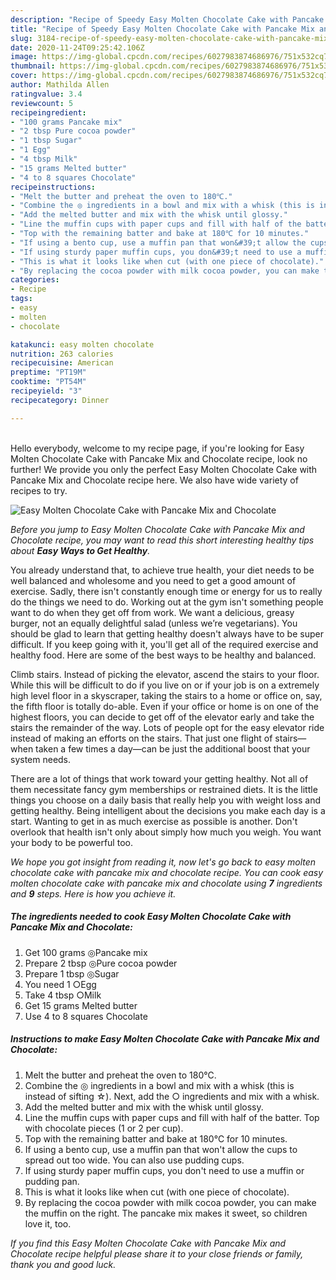 ```yaml
---
description: "Recipe of Speedy Easy Molten Chocolate Cake with Pancake Mix and Chocolate"
title: "Recipe of Speedy Easy Molten Chocolate Cake with Pancake Mix and Chocolate"
slug: 3184-recipe-of-speedy-easy-molten-chocolate-cake-with-pancake-mix-and-chocolate
date: 2020-11-24T09:25:42.106Z
image: https://img-global.cpcdn.com/recipes/6027983874686976/751x532cq70/easy-molten-chocolate-cake-with-pancake-mix-and-chocolate-recipe-main-photo.jpg
thumbnail: https://img-global.cpcdn.com/recipes/6027983874686976/751x532cq70/easy-molten-chocolate-cake-with-pancake-mix-and-chocolate-recipe-main-photo.jpg
cover: https://img-global.cpcdn.com/recipes/6027983874686976/751x532cq70/easy-molten-chocolate-cake-with-pancake-mix-and-chocolate-recipe-main-photo.jpg
author: Mathilda Allen
ratingvalue: 3.4
reviewcount: 5
recipeingredient:
- "100 grams Pancake mix"
- "2 tbsp Pure cocoa powder"
- "1 tbsp Sugar"
- "1 Egg"
- "4 tbsp Milk"
- "15 grams Melted butter"
- "4 to 8 squares Chocolate"
recipeinstructions:
- "Melt the butter and preheat the oven to 180℃."
- "Combine the ◎ ingredients in a bowl and mix with a whisk (this is instead of sifting ☆). Next, add the ○ ingredients and mix with a whisk."
- "Add the melted butter and mix with the whisk until glossy."
- "Line the muffin cups with paper cups and fill with half of the batter. Top with chocolate pieces (1 or 2 per cup)."
- "Top with the remaining batter and bake at 180℃ for 10 minutes."
- "If using a bento cup, use a muffin pan that won&#39;t allow the cups to spread out too wide. You can also use pudding cups."
- "If using sturdy paper muffin cups, you don&#39;t need to use a muffin or pudding pan."
- "This is what it looks like when cut (with one piece of chocolate)."
- "By replacing the cocoa powder with milk cocoa powder, you can make the muffin on the right. The pancake mix makes it sweet, so children love it, too."
categories:
- Recipe
tags:
- easy
- molten
- chocolate

katakunci: easy molten chocolate 
nutrition: 263 calories
recipecuisine: American
preptime: "PT19M"
cooktime: "PT54M"
recipeyield: "3"
recipecategory: Dinner

---
```

<br>
Hello everybody, welcome to my recipe page, if you're looking for Easy Molten Chocolate Cake with Pancake Mix and Chocolate recipe, look no further! We provide you only the perfect Easy Molten Chocolate Cake with Pancake Mix and Chocolate recipe here. We also have wide variety of recipes to try.
<br>


![Easy Molten Chocolate Cake with Pancake Mix and Chocolate](https://img-global.cpcdn.com/recipes/6027983874686976/751x532cq70/easy-molten-chocolate-cake-with-pancake-mix-and-chocolate-recipe-main-photo.jpg)

<i>Before you jump to Easy Molten Chocolate Cake with Pancake Mix and Chocolate recipe, you may want to read this short interesting healthy tips about <strong>Easy Ways to Get Healthy</strong>.</i>

You already understand that, to achieve true health, your diet needs to be well balanced and wholesome and you need to get a good amount of exercise. Sadly, there isn't constantly enough time or energy for us to really do the things we need to do. Working out at the gym isn't something people want to do when they get off from work. We want a delicious, greasy burger, not an equally delightful salad (unless we’re vegetarians). You should be glad to learn that getting healthy doesn't always have to be super difficult. If you keep going with it, you'll get all of the required exercise and healthy food. Here are some of the best ways to be healthy and balanced.

Climb stairs. Instead of picking the elevator, ascend the stairs to your floor. While this will be difficult to do if you live on or if your job is on a extremely high level floor in a skyscraper, taking the stairs to a home or office on, say, the fifth floor is totally do-able. Even if your office or home is on one of the highest floors, you can decide to get off of the elevator early and take the stairs the remainder of the way. Lots of people opt for the easy elevator ride instead of making an efforts on the stairs. That just one flight of stairs—when taken a few times a day—can be just the additional boost that your system needs. 

There are a lot of things that work toward your getting healthy. Not all of them necessitate fancy gym memberships or restrained diets. It is the little things you choose on a daily basis that really help you with weight loss and getting healthy. Being intelligent about the decisions you make each day is a start. Wanting to get in as much exercise as possible is another. Don't overlook that health isn't only about simply how much you weigh. You want your body to be powerful too. 


<i>We hope you got insight from reading it, now let's go back to easy molten chocolate cake with pancake mix and chocolate recipe. You can cook easy molten chocolate cake with pancake mix and chocolate using <strong>7</strong> ingredients and <strong>9</strong> steps. Here is how you achieve it.
</i>

##### The ingredients needed to cook Easy Molten Chocolate Cake with Pancake Mix and Chocolate:

1. Get 100 grams ◎Pancake mix
1. Prepare 2 tbsp ◎Pure cocoa powder
1. Prepare 1 tbsp ◎Sugar
1. You need 1 ○Egg
1. Take 4 tbsp ○Milk
1. Get 15 grams Melted butter
1. Use 4 to 8 squares Chocolate


##### Instructions to make Easy Molten Chocolate Cake with Pancake Mix and Chocolate:

1. Melt the butter and preheat the oven to 180℃.
1. Combine the ◎ ingredients in a bowl and mix with a whisk (this is instead of sifting ☆). Next, add the ○ ingredients and mix with a whisk.
1. Add the melted butter and mix with the whisk until glossy.
1. Line the muffin cups with paper cups and fill with half of the batter. Top with chocolate pieces (1 or 2 per cup).
1. Top with the remaining batter and bake at 180℃ for 10 minutes.
1. If using a bento cup, use a muffin pan that won&#39;t allow the cups to spread out too wide. You can also use pudding cups.
1. If using sturdy paper muffin cups, you don&#39;t need to use a muffin or pudding pan.
1. This is what it looks like when cut (with one piece of chocolate).
1. By replacing the cocoa powder with milk cocoa powder, you can make the muffin on the right. The pancake mix makes it sweet, so children love it, too.


<i>If you find this Easy Molten Chocolate Cake with Pancake Mix and Chocolate recipe helpful please share it to your close friends or family, thank you and good luck.</i>
